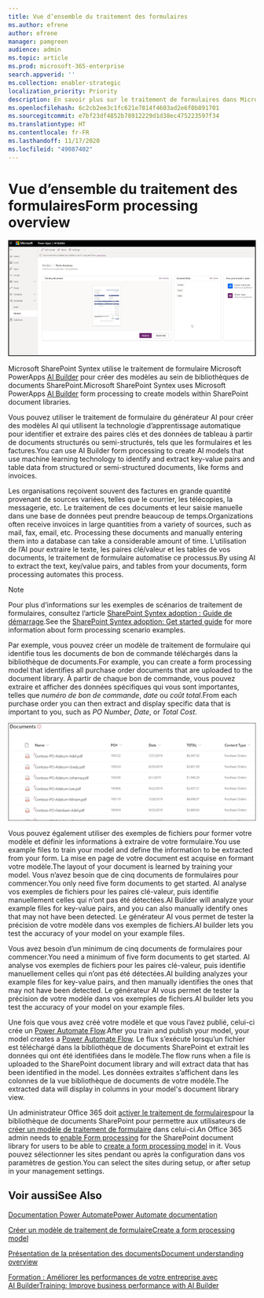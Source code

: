 ```yaml
---
title: Vue d’ensemble du traitement des formulaires
ms.author: efrene
author: efrene
manager: pamgreen
audience: admin
ms.topic: article
ms.prod: microsoft-365-enterprise
search.appverid: ''
ms.collection: enabler-strategic
localization_priority: Priority
description: En savoir plus sur le traitement de formulaires dans Microsoft SharePoint Syntex
ms.openlocfilehash: 6c2cb2ee3c1fc621e7814f4603ad2e6f0b891701
ms.sourcegitcommit: e7bf23df4852b78912229d1d38ec475223597f34
ms.translationtype: HT
ms.contentlocale: fr-FR
ms.lasthandoff: 11/17/2020
ms.locfileid: "49087402"
---
```

# <a name="form-processing-overview"></a><span data-ttu-id="346a1-103">Vue d’ensemble du traitement des formulaires</span><span class="sxs-lookup"><span data-stu-id="346a1-103">Form processing overview</span></span>

 ![Générateur d’intelligence artificielle](../media/content-understanding/ai-builder.png)</br>

<span data-ttu-id="346a1-105">Microsoft SharePoint Syntex utilise le traitement de formulaire Microsoft PowerApps [AI Builder](https://docs.microsoft.com/ai-builder/overview) pour créer des modèles au sein de bibliothèques de documents SharePoint.</span><span class="sxs-lookup"><span data-stu-id="346a1-105">Microsoft SharePoint Syntex uses Microsoft PowerApps [AI Builder](https://docs.microsoft.com/ai-builder/overview) form processing to create models within SharePoint document libraries.</span></span>

<span data-ttu-id="346a1-106">Vous pouvez utiliser le traitement de formulaire du générateur AI pour créer des modèles AI qui utilisent la technologie d’apprentissage automatique pour identifier et extraire des paires clés et des données de tableau à partir de documents structurés ou semi-structurés, tels que les formulaires et les factures.</span><span class="sxs-lookup"><span data-stu-id="346a1-106">You can use AI Builder form processing to create AI models that use machine learning technology to identify and extract key-value pairs and table data from structured or semi-structured  documents, like forms and invoices.</span></span>

<span data-ttu-id="346a1-107">Les organisations reçoivent souvent des factures en grande quantité provenant de sources variées, telles que le courrier, les télécopies, la messagerie, etc. Le traitement de ces documents et leur saisie manuelle dans une base de données peut prendre beaucoup de temps.</span><span class="sxs-lookup"><span data-stu-id="346a1-107">Organizations often receive invoices in large quantities from a variety of sources, such as mail, fax, email, etc. Processing these documents and manually entering them into a database can take a considerable amount of time.</span></span> <span data-ttu-id="346a1-108">L’utilisation de l’AI pour extraire le texte, les paires clé/valeur et les tables de vos documents, le traitement de formulaire automatise ce processus.</span><span class="sxs-lookup"><span data-stu-id="346a1-108">By using AI to extract the text, key/value pairs, and tables from your documents, form processing automates this process.</span></span> 

> [!NOTE]
> <span data-ttu-id="346a1-109">Pour plus d’informations sur les exemples de scénarios de traitement de formulaires, consultez l’article [SharePoint Syntex adoption : Guide de démarrage](https://docs.microsoft.com/microsoft-365/contentunderstanding/adoption-getstarted#form-processing-scenario-example).</span><span class="sxs-lookup"><span data-stu-id="346a1-109">See the [SharePoint Syntex adoption: Get started guide](https://docs.microsoft.com/microsoft-365/contentunderstanding/adoption-getstarted#form-processing-scenario-example) for more information about form processing scenario examples.</span></span>

<span data-ttu-id="346a1-110">Par exemple, vous pouvez créer un modèle de traitement de formulaire qui identifie tous les documents de bon de commande téléchargés dans la bibliothèque de documents.</span><span class="sxs-lookup"><span data-stu-id="346a1-110">For example, you can create a form processing model that identifies all purchase order documents that are uploaded to the document library.</span></span> <span data-ttu-id="346a1-111">À partir de chaque bon de commande, vous pouvez extraire et afficher des données spécifiques qui vous sont importantes, telles que *numéro de bon de commande*, *date* ou *coût total*.</span><span class="sxs-lookup"><span data-stu-id="346a1-111">From each purchase order you can then extract and display specific data that is important to you, such as *PO Number*, *Date*, or *Total Cost*.</span></span>

![Vue de la bibliothèque de documents](../media/content-understanding/doc-lib-done.png)</br>  

<span data-ttu-id="346a1-113">Vous pouvez également utiliser des exemples de fichiers pour former votre modèle et définir les informations à extraire de votre formulaire.</span><span class="sxs-lookup"><span data-stu-id="346a1-113">You use example files to train your model and define the information to be extracted from your form.</span></span> <span data-ttu-id="346a1-114">La mise en page de votre document est acquise en formant votre modèle.</span><span class="sxs-lookup"><span data-stu-id="346a1-114">The layout of your document is learned by training your model.</span></span> <span data-ttu-id="346a1-115">Vous n’avez besoin que de cinq documents de formulaires pour commencer.</span><span class="sxs-lookup"><span data-stu-id="346a1-115">You only need five form documents to get started.</span></span> <span data-ttu-id="346a1-116">AI analyse vos exemples de fichiers pour les paires clé-valeur, puis identifie manuellement celles qui n’ont pas été détectées.</span><span class="sxs-lookup"><span data-stu-id="346a1-116">AI Builder will analyze your example files for key-value pairs, and you can also manually identify ones that may not have been detected.</span></span>  <span data-ttu-id="346a1-117">Le générateur AI vous permet de tester la précision de votre modèle dans vos exemples de fichiers.</span><span class="sxs-lookup"><span data-stu-id="346a1-117">AI builder lets you test the accuracy of your model on your example files.</span></span>

<span data-ttu-id="346a1-118">Vous avez besoin d’un minimum de cinq documents de formulaires pour commencer.</span><span class="sxs-lookup"><span data-stu-id="346a1-118">You need a minimum of five form documents to get started.</span></span> <span data-ttu-id="346a1-119">AI analyse vos exemples de fichiers pour les paires clé-valeur, puis identifie manuellement celles qui n’ont pas été détectées.</span><span class="sxs-lookup"><span data-stu-id="346a1-119">AI building analyzes your example files for key-value pairs, and then manually identifies the ones that may not have been detected.</span></span>  <span data-ttu-id="346a1-120">Le générateur AI vous permet de tester la précision de votre modèle dans vos exemples de fichiers.</span><span class="sxs-lookup"><span data-stu-id="346a1-120">AI builder lets you test the accuracy of your model on your example files.</span></span>

<span data-ttu-id="346a1-121">Une fois que vous avez créé votre modèle et que vous l’avez publié, celui-ci crée un [Power Automate Flow](https://docs.microsoft.com/power-automate/getting-started).</span><span class="sxs-lookup"><span data-stu-id="346a1-121">After you train and publish your model, your model creates a [Power Automate Flow](https://docs.microsoft.com/power-automate/getting-started).</span></span> <span data-ttu-id="346a1-122">Le flux s’exécute lorsqu’un fichier est téléchargé dans la bibliothèque de documents SharePoint et extrait les données qui ont été identifiées dans le modèle.</span><span class="sxs-lookup"><span data-stu-id="346a1-122">The flow runs when a file is uploaded to the SharePoint document library and will extract data that has been identified in the model.</span></span> <span data-ttu-id="346a1-123">Les données extraites s’affichent dans les colonnes de la vue bibliothèque de documents de votre modèle.</span><span class="sxs-lookup"><span data-stu-id="346a1-123">The extracted data will display in columns in your model's document library view.</span></span>

<span data-ttu-id="346a1-124">Un administrateur Office 365 doit [activer le traitement de formulaires](https://docs.microsoft.com/microsoft-365/contentunderstanding/set-up-content-understanding#to-set-up-content-understanding)pour la bibliothèque de documents SharePoint pour permettre aux utilisateurs de [créer un modèle de traitement de formulaire](create-a-form-processing-model.md) dans celui-ci.</span><span class="sxs-lookup"><span data-stu-id="346a1-124">An Office 365 admin needs to [enable Form processing](https://docs.microsoft.com/microsoft-365/contentunderstanding/set-up-content-understanding#to-set-up-content-understanding) for the SharePoint document library for users to be able to [create a form processing model](create-a-form-processing-model.md) in it.</span></span> <span data-ttu-id="346a1-125">Vous pouvez sélectionner les sites pendant ou après la configuration dans vos paramètres de gestion.</span><span class="sxs-lookup"><span data-stu-id="346a1-125">You can select the sites during setup, or after setup in your management settings.</span></span>



## <a name="see-also"></a><span data-ttu-id="346a1-126">Voir aussi</span><span class="sxs-lookup"><span data-stu-id="346a1-126">See Also</span></span>
  
[<span data-ttu-id="346a1-127">Documentation Power Automate</span><span class="sxs-lookup"><span data-stu-id="346a1-127">Power Automate documentation</span></span>](https://docs.microsoft.com/power-automate/)

[<span data-ttu-id="346a1-128">Créer un modèle de traitement de formulaire</span><span class="sxs-lookup"><span data-stu-id="346a1-128">Create a form processing model</span></span>](create-a-form-processing-model.md)

[<span data-ttu-id="346a1-129">Présentation de la présentation des documents</span><span class="sxs-lookup"><span data-stu-id="346a1-129">Document understanding overview</span></span>](document-understanding-overview.md)

[<span data-ttu-id="346a1-130">Formation : Améliorer les performances de votre entreprise avec AI Builder</span><span class="sxs-lookup"><span data-stu-id="346a1-130">Training: Improve business performance with AI Builder</span></span>](https://docs.microsoft.com/learn/paths/improve-business-performance-ai-builder/?source=learn)
